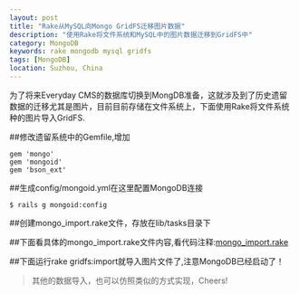 ```yaml
---
layout: post
title: "Rake从MySQL向Mongo GridFS迁移图片数据"
description: "使用Rake将文件系统和MySQL中的图片数据迁移到GridFS中"
category: MongoDB
keywords: rake mongodb mysql gridfs
tags: [MongoDB]
location: Suzhou, China
---
```


为了将来Everyday CMS的数据库切换到MongDB准备，这就涉及到了历史遗留数据的迁移尤其是图片，目前目前存储在文件系统上，下面使用Rake将文件系统种的图片导入GridFS.

##修改遗留系统中的Gemfile,增加

	gem 'mongo'
	gem 'mongoid'
	gem 'bson_ext'

##生成config/mongoid.yml在这里配置MongoDB连接

	$ rails g mongoid:config

##创建mongo_import.rake文件，存放在lib/tasks目录下

##下面看具体的mongo_import.rake文件内容,看代码注释:[mongo_import.rake][1]

##下面运行rake gridfs:import就导入图片文件了,注意MongoDB已经启动了！

> 其他的数据导入，也可以仿照类似的方式实现，Cheers!

 [1]: https://github.com/tim-tang/everyday/blob/master/lib/tasks/mongo_import.rake
